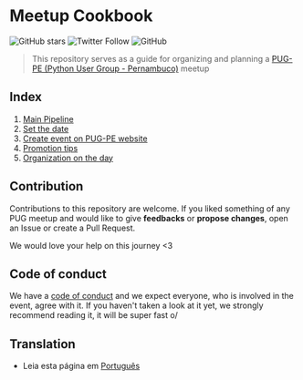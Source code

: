 # Meetup Cookbook
![GitHub stars](https://img.shields.io/github/stars/pugpe/meetup-cookbook?style=social)
![Twitter Follow](https://img.shields.io/twitter/follow/pugpe?style=social) 
![GitHub](https://img.shields.io/github/license/pugpe/meetup-cookbook)

>This repository serves as a guide for organizing and planning a [PUG-PE (Python User Group - Pernambuco)](http://pycon.pug.pe) meetup 

## Index
 1. [Main Pipeline](files/english/PIPELINE.md)
 2. [Set the date](files/english/SET-DATE.md)
 3. [Create event on PUG-PE website](files/english/EVENTS-PUG.md)
 4. [Promotion tips](files/english/PROMOTION.md)
 5. [Organization on the day](files/english/ORGANIZATION-DAY.md)

## Contribution
  Contributions to this repository are welcome. If you liked something of any PUG meetup and would like to give **feedbacks** or **propose changes**, open an Issue or create a Pull Request.

  We would love your help on this journey <3

## Code of conduct

We have a [code of conduct](https://python.org.br/cdc/) and we expect everyone, who is involved in the event, agree with it. If you haven't taken a look at it yet, we strongly recommend reading it, it will be super fast o/

## Translation
- Leia esta página em [Português](/README.md)
